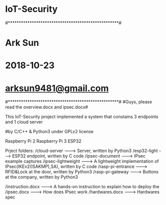 # IoT-Security
#***************************************************#
#                       Ark Sun                     #
#                     2018-10-23                    #
#                 arksun9481@gmail.com              #
#***************************************************#
#Guys, please read the overview.docx and ipsec.docx#

This IoT-Security project implemented a system that constains 3 endpoints and 1 cloud server

#by C/C++ & Python3 under GPLv2 license

Raspberry Pi 2
Raspberry Pi 3
ESP32

Prject folders:
/cloud-server       ---> Server, written by Python3
/esp32-light        ---> ESP32 endpoint, written by C code
/ipsec-document     ---> IPsec example captures
/ipsec-lightweight  ---> A lightweight implementation of IPsec(IKEv2(ISAKMP),SA), written by C code
/rasp-pi-entrance   ---> RFID&Lock at the door, written by Python3
/rasp-pi-gateway    ---> Buttons at the company, written by Python3

/instruction.docx   ---> A hands-on instruction to explain how to deploy the 
/ipsec.docx         ---> How does IPsec work
/hardwares.docx     ---> Hardwares spec

